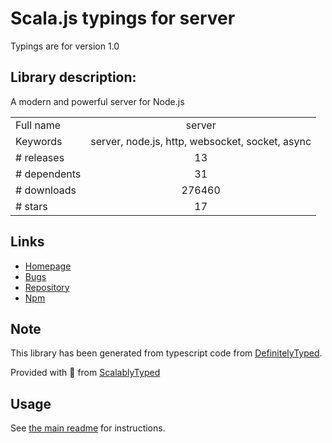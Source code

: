 
# Scala.js typings for server

Typings are for version 1.0

## Library description:
A modern and powerful server for Node.js

|                    |                 |
| ------------------ | :-------------: |
| Full name          | server |
| Keywords           | server, node.js, http, websocket, socket, async |
| # releases         | 13 |
| # dependents       | 31 |
| # downloads        | 276460 |
| # stars            | 17 |

## Links
- [Homepage](https://serverjs.io/)
- [Bugs](https://github.com/franciscop/server/issues)
- [Repository](https://github.com/franciscop/server)
- [Npm](https://www.npmjs.com/package/server)
    


## Note
This library has been generated from typescript code from [DefinitelyTyped](https://definitelytyped.org).

Provided with :purple_heart: from [ScalablyTyped](https://github.com/oyvindberg/ScalablyTyped)

## Usage
See [the main readme](../../readme.md) for instructions.


